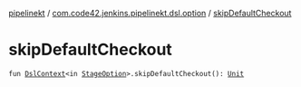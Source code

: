 [pipelinekt](../index.md) / [com.code42.jenkins.pipelinekt.dsl.option](index.md) / [skipDefaultCheckout](./skip-default-checkout.md)

# skipDefaultCheckout

`fun `[`DslContext`](../com.code42.jenkins.pipelinekt.dsl/-dsl-context/index.md)`<in `[`StageOption`](../com.code42.jenkins.pipelinekt.core/-stage-option.md)`>.skipDefaultCheckout(): `[`Unit`](https://kotlinlang.org/api/latest/jvm/stdlib/kotlin/-unit/index.html)
